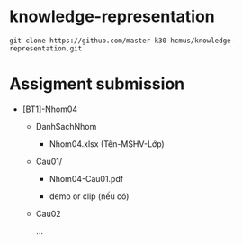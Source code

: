 # knowledge-representation

`git clone https://github.com/master-k30-hcmus/knowledge-representation.git`

# Assigment submission

- \[BT1\]-Nhom04

	- DanhSachNhom
	
		- Nhom04.xlsx (Tên-MSHV-Lớp)
		
	- Cau01/
	
		- Nhom04-Cau01.pdf
		
		- demo or clip (nếu có)
		
	- Cau02
	
		...

